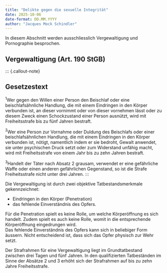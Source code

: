 ```yaml
---
title: "Delikte gegen die sexuelle Integrität"
date: 2025-10-06
date-format: DD.MM.YYYY
author: "Jacques Mock Schindler"
---
```


In diesem Abschnitt werden ausschliesslich Vergewaltigung und
Pornographie besprochen.

## Vergewaltigung (Art. 190 StGB)

::: {.callout-note}
## Gesetzestext

$^1$Wer gegen den Willen einer Person den Beischlaf oder eine
beischlafsähnliche Handlung, die mit einem Eindringen in den Körper
verbunden ist, an dieser vornimmt oder von dieser vornehmen lässt oder
zu diesem Zweck einen Schockzustand einer Person ausnützt, wird mit
Freiheitsstrafe bis zu fünf Jahren bestraft. 

$^2$Wer eine Person zur Vornahme oder Duldung des Beischlafs oder einer
beischlafsähnlichen Handlung, die mit einem Eindringen in den Körper
verbunden ist, nötigt, namentlich indem er sie bedroht, Gewalt anwendet,
sie unter psychischen Druck setzt oder zum Widerstand unfähig macht,
wird mit Freiheitsstrafe von einem Jahr bis zu zehn Jahren bestraft. 

$^3$Handelt der Täter nach Absatz 2 grausam, verwendet er eine gefährliche
Waffe oder einen anderen gefährlichen Gegenstand, so ist die Strafe
Freiheitsstrafe nicht unter drei Jahren.
:::

Die Vergewaltigung ist durch zwei objektive Tatbestandsmerkmale
gekennzeichnet:

* Eindringen in den Körper (Penetration)
* das fehlende Einverständnis des Opfers.

Für die Penetration spielt es keine Rolle, um welche Körperöffnung es
sich handelt. Zudem spielt es auch keine Rolle, womit in die
entsprechende Körperöffnung eingedrungen wird.  
Das fehlende Einverständnis des Opfers kann sich in beliebiger Form
äussern. Nicht entscheidend ist, dass sich das Opfer physisch zur Wehr
setzt. 

Der Strafrahmen für eine Vergewaltigung liegt im Grundtatbestand
zwischen drei Tagen und fünf Jahren. In den qualifizierten Tatbeständen
im Sinne der Absätze 2 und 3 erhöht sich der Strafrahmen auf bis zu zehn
Jahre Freiheitsstrafe.